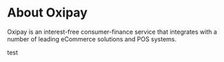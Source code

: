 # About Oxipay 

Oxipay is an interest-free consumer-finance service that integrates with a number of leading eCommerce solutions and POS systems.

test
